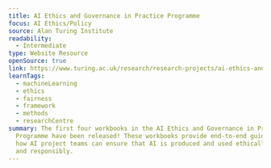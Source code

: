 ```yaml
---
title: AI Ethics and Governance in Practice Programme
focus: AI Ethics/Policy
source: Alan Turing Institute
readability:
  - Intermediate
type: Website Resource
openSource: true
link: https://www.turing.ac.uk/research/research-projects/ai-ethics-and-governance-practice
learnTags:
  - machineLearning
  - ethics
  - fairness
  - framework
  - methods
  - researchCentre
summary: The first four workbooks in the AI Ethics and Governance in Practice
  Programme have been released! These workbooks provide end-to-end guidance on
  how AI project teams can ensure that AI is produced and used ethically, safely
  and responsibly.
---
```

